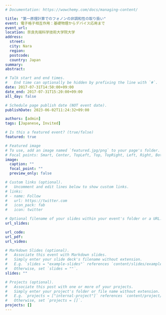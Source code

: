 ```yaml
---
# Documentation: https://wowchemy.com/docs/managing-content/

title: "第一原理計算でのフォノンの非調和性の取り扱い"
event: 電子格子相互作用：基礎物理からデバイス応用まで
event_url:
location: 奈良先端科学技術大学院大学
address:
  street:
  city: Nara
  region:
  postcode:
  country: Japan
summary:
abstract:

# Talk start and end times.
#   End time can optionally be hidden by prefixing the line with `#`.
date: 2017-07-31T14:50:00+09:00
date_end: 2017-07-31T15:20:00+09:00
all_day: false

# Schedule page publish date (NOT event date).
publishDate: 2023-06-02T11:24:32+09:00

authors: [admin]
tags: [Japanese, Invited]

# Is this a featured event? (true/false)
featured: true

# Featured image
# To use, add an image named `featured.jpg/png` to your page's folder. 
# Focal points: Smart, Center, TopLeft, Top, TopRight, Left, Right, BottomLeft, Bottom, BottomRight.
image:
  caption: ""
  focal_point: ""
  preview_only: false

# Custom links (optional).
#   Uncomment and edit lines below to show custom links.
# links:
# - name: Follow
#   url: https://twitter.com
#   icon_pack: fab
#   icon: twitter

# Optional filename of your slides within your event's folder or a URL.
url_slides:

url_code:
url_pdf:
url_video:

# Markdown Slides (optional).
#   Associate this event with Markdown slides.
#   Simply enter your slide deck's filename without extension.
#   E.g. `slides = "example-slides"` references `content/slides/example-slides.md`.
#   Otherwise, set `slides = ""`.
slides: ""

# Projects (optional).
#   Associate this post with one or more of your projects.
#   Simply enter your project's folder or file name without extension.
#   E.g. `projects = ["internal-project"]` references `content/project/deep-learning/index.md`.
#   Otherwise, set `projects = []`.
projects: []
---
```

